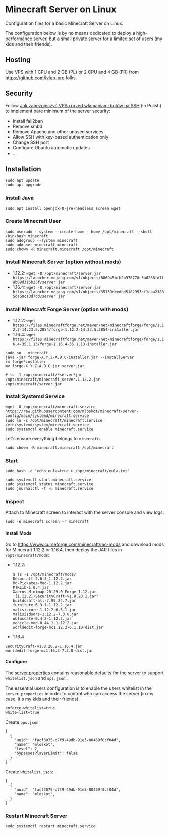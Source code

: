 # Minecraft Server on Linux

Configuration files for a basic Minecraft Server on Linux.

The configuration below is by no means dedicated to deploy a high-performance server,
but a small private server for a limited set of users (my kids and their friends).

## Hosting

Use VPS with 1 CPU and 2 GB (PL) or 2 CPU and 4 GB (FR) from https://github.com/lvlup-pro folks.

## Security

Follow [Jak zabezpieczyć VPSa przed włamaniami botów na SSH](https://forum.lvlup.pro/t/jak-zabezpieczyc-vpsa-przed-wlamaniami-botow-na-ssh/96) (in Polish) to implement bare minimum of the server security:
  - Install fail2ban
  - Remove smbd
  - Remove Apache and other unused services
  - Allow SSH with key-based authentication only
  - Change SSH port
  - Configure Ubuntu automatic updates
  - ...

## Installation

```
sudo apt update
sudo apt upgrade
```

### Install Java

```
sudo apt install openjdk-8-jre-headless screen wget
```

### Create Minecraft User
```
sudo useradd --system --create-home --home /opt/minecraft --shell /bin/bash minecraft
sudo addgroup --system minecraft
sudo adduser minecraft minecraft
sudo chown -R minecraft.minecraft /opt/minecraft
```

### Install Minecraft Server (option without mods)

- 1.12.2: `wget -O /opt/minecraft/server.jar https://launcher.mojang.com/v1/objects/886945bfb2b978778c3a0288fd7fab09d315b25f/server.jar`
- 1.16.4: `wget -O /opt/minecraft/server.jar https://launcher.mojang.com/v1/objects/35139deedbd5182953cf1caa23835da59ca3d7cd/server.jar`

### Install Minecraft Forge Server (option with mods)

- 1.12.2: `wget https://files.minecraftforge.net/maven/net/minecraftforge/forge/1.12.2-14.23.5.2854/forge-1.12.2-14.23.5.2854-installer.jar`
- 1.16.4: `wget https://files.minecraftforge.net/maven/net/minecraftforge/forge/1.16.4-35.1.13/forge-1.16.4-35.1.13-installer.jar`

```
sudo su - minecraft
java -jar forge-X.Y.Z-A.B.C-installer.jar --installServer
rm forge*installer
mv forge-X.Y.Z-A.B.C.jar server.jar
```

```
# ls -1 /opt/minecraft/*server*jar
/opt/minecraft/minecraft_server.1.12.2.jar
/opt/minecraft/server.jar
```

### Install Systemd Service

```
wget -O /opt/minecraft/minecraft.service https://raw.githubusercontent.com/mloskot/minecraft-server-config/main/systemd/minecraft.service
sudo ln -s /opt/minecraft/minecraft.service /etc/systemd/system/minecraft.service
sudo systemctl enable minecraft.service
```

Let's ensure everything belongs to `minecraft`:

```
sudo chown -R minecraft.minecraft /opt/minecraft
```

### Start

```
sudo bash -c "echo eula=true > /opt/minecraft/eula.txt"
```

```
sudo systemctl start minecraft.service
sudo systemctl status minecraft.service
sudo journalctl -f -u minecraft.service
```

### Inspect

Attach to Minecraft screen to interact with the server console and view logs:

```
sudo -u minecraft screen -r minecraft
```


#### Install Mods

Go to https://www.curseforge.com/minecraft/mc-mods and download mods for Minecraft 1.12.2 or 1.16.4, then deploy the JAR files in `/opt/minecraft/mods`:

- 1.12.2:

  ```
  $ ls -1 /opt/minecraft/mods/
  Decocraft-2.6.3_1.12.2.jar
  Mo-Pickaxes-Mod-1.12.2.jar
  PTRLib-1.0.4.jar
  Xaeros_Minimap_20.29.0_Forge_1.12.jar
  '[1.12.2]+SecurityCraft+v1.8.20.2.jar'
  buildcraft-all-7.99.24.7.jar
  furniture-6.3.1-1.12.2.jar
  malisiscore-1.12.2-6.5.1.jar
  malisisdoors-1.12.2-7.3.0.jar
  obfuscate-0.4.2-1.12.2.jar
  vehicle-mod-0.44.1-1.12.2.jar
  worldedit-forge-mc1.12.2-6.1.10-dist.jar
  ```

- 1.16.4

```
SecurityCraft-v1.8.20.2-1.16.4.jar
worldedit-forge-mc1.16.3-7.2.0-dist.jar
```

#### Configure

The [server.properties](server.properties) contains reasonable defaults for the server to support `whitelist.json` and `ops.json`.

The essential users configuration is to enable the users whitelist in the `server.properties` in order to control who can access the server (in my case, it's my kids and their friends).

```
enforce-whitelist=true
white-list=true
```

Create `ops.json`:

```
[
  {
    "uuid": "facf3075-d7f9-49db-91e3-80469f0cf04d",
    "name": "mloskot",
    "level": 2,
    "bypassesPlayerLimit": false
  }
]
```

Create `whitelist.json`:

```
[
  {
    "uuid": "facf3075-d7f9-49db-91e3-80469f0cf04d",
    "name": "mloskot",
  }
]
```

### Restart Minecraft Server

```
sudo systemctl restart minecraft.service
```
